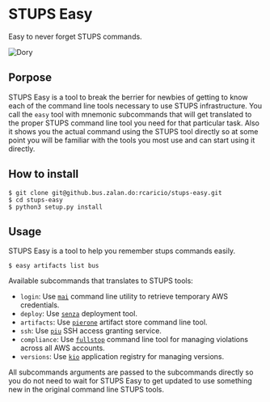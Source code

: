 # STUPS Easy
Easy to never forget STUPS commands.

![Dory](http://nerdreactor.com/wp-content/uploads/2015/08/finding_nemo_dory_marlin-800x381.jpg)

## Porpose

STUPS Easy is a tool to break the berrier for newbies of getting to
know each of the command line tools necessary to use STUPS
infrastructure. You call the `easy` tool with mnemonic subcommands
that will get translated to the proper STUPS command line tool you
need for that particular task. Also it shows you the actual command
using the STUPS tool directly so at some point you will be familiar
with the tools you most use and can start using it directly.

## How to install

``` shell
$ git clone git@github.bus.zalan.do:rcaricio/stups-easy.git
$ cd stups-easy
$ python3 setup.py install
```

## Usage

STUPS Easy is a tool to help you remember stups commands easily.

``` shell
$ easy artifacts list bus
```

Available subcommands that translates to STUPS tools:

 - `login`: Use
   [`mai`](http://stups.readthedocs.io/en/latest/components/mai.html)
   command line utility to retrieve temporary AWS credentials.
 - `deploy`: Use
   [`senza`](http://stups.readthedocs.io/en/latest/components/senza.html)
   deployment tool.
 - `artifacts`: Use
   [`pierone`](http://stups.readthedocs.io/en/latest/components/pierone.html)
   artifact store command line tool.
 - `ssh`: Use
   [`piu`](http://stups.readthedocs.io/en/latest/components/piu.html)
   SSH access granting service.
 - `compliance`: Use
   [`fullstop`](https://docs.stups.io/en/latest/components/fullstop.html)
   command line tool for managing violations across all AWS accounts.
 - `versions`: Use
   [`kio`](https://docs.stups.io/en/latest/components/kio.html)
   application registry for managing versions.

All subcommands arguments are passed to the subcommands directly so
you do not need to wait for STUPS Easy to get updated to use something
new in the original command line STUPS tools.
